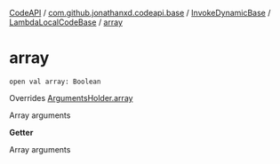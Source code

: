 [CodeAPI](../../../index.md) / [com.github.jonathanxd.codeapi.base](../../index.md) / [InvokeDynamicBase](../index.md) / [LambdaLocalCodeBase](index.md) / [array](.)

# array

`open val array: Boolean`

Overrides [ArgumentsHolder.array](../../-arguments-holder/array.md)

Array arguments

**Getter**

Array arguments

